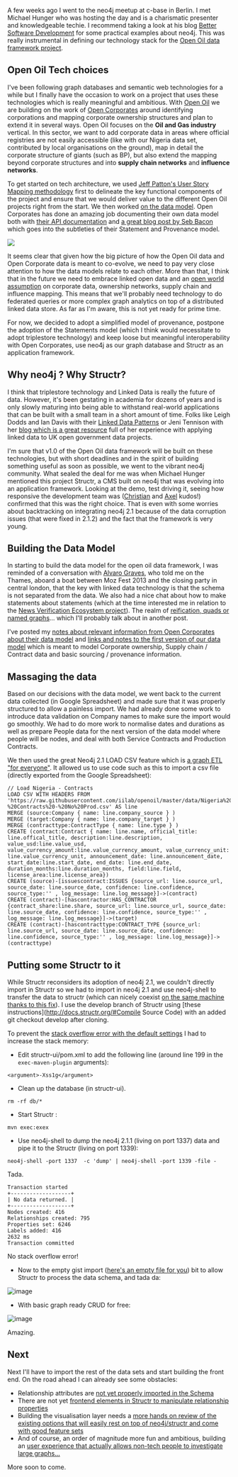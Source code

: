A few weeks ago I went to the neo4j meetup at c-base in Berlin. I met Michael Hunger who was hosting the day and is a charismatic presenter and knowledgeable techie. I recommend taking a look at his blog [Better Software Development](http://jexp.de/blog/) for some practical examples about neo4j. This was really instrumental in defining our technology stack for the [Open Oil data framework project](/projects/open-oil-framework.html).

<!--more-->

## Open Oil Tech choices

I've been following graph databases and semantic web technologies for a while but I finally have the occasion to work on a project that uses these technologies which is really meaningful and ambitious. With [Open Oil](http://openoil.net) we are building on the work of [Open Corporates](https://opencorporates.com) around identifying corporations and mapping corporate ownership structures and plan to extend it in several ways. Open Oil focuses on the **Oil and Gas industry** vertical. In this sector, we want to add corporate data in areas where official registries are not easily accessible (like with our Nigeria data set, contributed by local organisations on the ground), map in detail the corporate structure of giants (such as BP), but also extend the mapping beyond corporate structures and into **supply chain networks** and **influence networks**.

To get started on tech architecture, we used [Jeff Patton's User Story Mapping methodology](http://www.agileproductdesign.com/presentations/user_story_mapping/) first to delineate the key functional components of the project and ensure that we would deliver value to the different Open Oil projects right from the start. We then worked [on the data model](https://www.penflip.com/jun/iilab-graph/blob/master/Architecture-and-Frameworks-.txt#data-model). Open Corporates has done an amazing job documenting their own data model both with [their API documentation](http://api.opencorporates.com/documentation/API-Reference) and [a great blog post by Seb Bacon](https://blog.opencorporates.com/2014/01/08/understanding-corporate-networks-part-4-how-we-record-the-data/) which goes into the subtleties of their Statement and Provenance model.

![](https://opencorporates.files.wordpress.com/2014/01/schema1.png)

It seems clear that given how the big picture of how the Open Oil data and Open Corporate data is meant to co-evolve, we need to pay very close attention to how the data models relate to each other. More than that, I think that in the future we need to embrace linked open data and an [open world assumption](http://semanticweb.com/introduction-to-open-world-assumption-vs-closed-world-assumption_b33688) on corporate data, ownership networks, supply chain and influence mapping. This means that we'll probably need technology to do federated queries or more complex graph analytics on top of a distributed linked data store. As far as I'm aware, this is not yet ready for prime time.

For now, we decided to adopt a simplified model of provenance, postpone the adoption of the Statements model (which I think would necessitate to adopt triplestore technology) and keep loose but meaningful interoperability with Open Corporates, use neo4j as our graph database and Structr as an application framework.

## Why neo4j ? Why Structr?

I think that triplestore technology and Linked Data is really the future of data. However, it's been gestating in academia for dozens of years and is only slowly maturing into being able to withstand real-world applications that can be built with a small team in a short amount of time. Folks like Leigh Dodds and Ian Davis with their [Linked Data Patterns](http://patterns.dataincubator.org/book/) or Jeni Tennison with her [blog which is a great resource](http://www.jenitennison.com/blog/) full of her experience with applying linked data to UK open government data projects.

I'm sure that v1.0 of the Open Oil data framework will be built on these technologies, but with short deadlines and in the spirit of building something useful as soon as possible, we went to the vibrant neo4j community. What sealed the deal for me was when Michael Hunger mentioned this project Structr, a CMS built on neo4j that was evolving into an application framework. Looking at the demo, test driving it, seeing how responsive the development team was ([Christian](https://github.com/cmorgner) and [Axel](https://github.com/amorgner) kudos!) confirmed that this was the right choice. That is even with some worries about backtracking on integrating neo4j 2.1 because of the data corruption issues (that were fixed in 2.1.2) and the fact that the framework is very young. 

## Building the Data Model

In starting to build the data model for the open oil data framework, I was reminded of a conversation with [Alvaro Graves](https://twitter.com/alvarograves), who told me on the Thames, aboard a boat between Moz Fest 2013 and the closing party in central london, that the key with linked data technology is that the schema is not separated from the data. We also had a nice chat about how to make statements about statements (which at the time interested me in relation to the [News Verification Ecosystem project](https://groups.google.com/forum/#!forum/news-verification-standard)). The realm of [reification, quads or named graphs](http://patterns.dataincubator.org/book/reified-statement.html)... which I'll probably talk about in another post.

I've posted my [notes about relevant information from Open Corporates about their data model](https://www.penflip.com/jun/iilab-graph/blob/master/Architecture-and-Frameworks-.txt#data-model) and [links and notes to the first version of our data model](https://www.penflip.com/jun/iilab-graph/blob/master/v0.1a) which is meant to model Corporate ownership, Supply chain / Contract data and basic sourcing / provenance information.

## Massaging the data

Based on our decisions with the data model, we went back to the current data collected (in Google Spreadsheet) and made sure that it was properly structured to allow a painless import. We had already done some work to introduce data validation on Company names to make sure the import would go smoothly. We had to do more work to normalise dates and durations as well as prepare People data for the next version of the data model where people will be nodes, and deal with both Service Contracts and Production Contracts.

We then used the great Neo4j 2.1 LOAD CSV feature which is [a graph ETL "for everyone"](http://neo4j.com/blog/neo4j-2-1-graph-etl/). It allowed us to use code such as this to import a csv file (directly exported from the Google Spreadsheet):

```
// Load Nigeria - Contracts
LOAD CSV WITH HEADERS FROM 'https://raw.githubusercontent.com/iilab/openoil/master/data/Nigeria%20-%20Contracts%20-%20No%20Prod.csv' AS line
MERGE (source:Company { name: line.company_source } )
MERGE (target:Company { name: line.company_target } )
MERGE (contracttype:ContractType { name: line.type } )
CREATE (contract:Contract { name: line.name, official_title: line.offical_title, description:line.description, value_usd:line.value_usd, value_currency_amount:line.value_currency_amount, value_currency_unit: line.value_currency_unit, announcement_date: line.announcement_date, start_date:line.start_date, end_date: line.end_date, duration_months:line.duration_months, field:line.field, license_area:line.license_area})
CREATE (source)-[issuescontract:ISSUES {source_url: line.source_url, source_date: line.source_date, confidence: line.confidence, source_type:'' , log_message: line.log_message}]->(contract)
CREATE (contract)-[hascontractor:HAS_CONTRACTOR {contract_share:line.share, source_url: line.source_url, source_date: line.source_date, confidence: line.confidence, source_type:'' , log_message: line.log_message}]->(target)
CREATE (contract)-[hascontracttype:CONTRACT_TYPE {source_url: line.source_url, source_date: line.source_date, confidence: line.confidence, source_type:'' , log_message: line.log_message}]->(contracttype)
```

## Putting some Structr to it

While Structr reconsiders its adoption of neo4j 2.1, we couldn't directly import in Structr so we had to import in neo4j 2.1 and use neo4j-shell to transfer the data to structr (which can nicely coexist [on the same machine thanks to this fix](https://github.com/structr/structr/issues/159#issuecomment-44814248)). I use the develop branch of Structr using [these instructions](http://docs.structr.org/#Compile Source Code) with an added git checkout develop after cloning. 

To prevent the [stack overflow error with the default settings](https://github.com/structr/structr/issues/183#issuecomment-47385260) I had to increase the stack memory: 

 - Edit structr-ui/pom.xml to add the following line (around line 199 in the ```exec-maven-plugin``` arguments):
```
<argument>-Xss1g</argument>
```
 - Clean up the database (in structr-ui).
```
rm -rf db/*
```
 - Start Structr :
```
mvn exec:exex
```
 - Use neo4j-shell to dump the neo4j 2.1.1 (living on port 1337) data and pipe it to the Structr (living on port 1339):
```
neo4j-shell -port 1337  -c 'dump' | neo4j-shell -port 1339 -file -
```
Tada. 
```
Transaction started
+-------------------+
| No data returned. |
+-------------------+
Nodes created: 416
Relationships created: 795
Properties set: 6246
Labels added: 416
2632 ms
Transaction committed
```

No stack overflow error!

 - Now to the empty gist import ([here's an empty file for you](https://raw.githubusercontent.com/iilab/openoil/master/data/empty.gist)) bit to allow Structr to process the data schema, and tada da:

![image](https://cloud.githubusercontent.com/assets/356097/3420545/c0b584e8-feb0-11e3-9ef7-a40d801d3d2a.png)

 - With basic graph ready CRUD for free:

![image](https://cloud.githubusercontent.com/assets/356097/3420548/ecba2062-feb0-11e3-8cfa-f3953889ed57.png)

Amazing.

## Next

Next I'll have to import the rest of the data sets and start building the front end. On the road ahead I can already see some obstacles:

 - Relationship attributes are [not yet properly imported in the Schema](https://github.com/structr/structr/issues/179)
 - There are not yet [frontend elements in Structr to manipulate relationship properties](https://github.com/structr/structr/issues/179#issuecomment-47164571)
 - Building the visualisation layer needs a [more hands on review of the existing options that will easily rest on top of neo4j/structr and come with good feature sets](https://www.penflip.com/jun/iilab-graph/blob/master/technical-notes.txt#visualisation-layer) 
 - And of course, an order of magnitude more fun and ambitious, building an [user experience that actually allows non-tech people to investigate large graphs...](https://www.penflip.com/jun/iilab-graph/blob/master/graph-interfaces.txt)

More soon to come.

